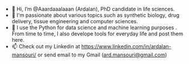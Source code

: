 - 👋 Hi, I’m @Aaardaaalaaan (Ardalan), PhD candidate in life sciences. 
- 👀 I'm passionate about various topics such as synthetic biology, drug delivery, tissue engineering and computer sciences.
- 🌱 I use the Python for data science and machine learning purposes . From time to time, I also develope tools for everyday life and post them here. 
- 📫 Check out my Linkedin at https://www.linkedin.com/in/ardalan-mansouri/ or send email to my Gmail (ard.mansouri@gmail.com)

<!---
Aaardaaalaaan/Aaardaaalaaan is a ✨ special ✨ repository because its `README.md` (this file) appears on your GitHub profile.
You can click the Preview link to take a look at your changes.
--->
